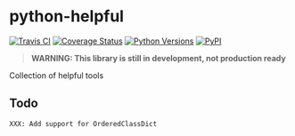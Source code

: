# python-helpful

[![Travis CI](https://travis-ci.org/imsofly/python-helpful.svg)](https://travis-ci.org/imsofly/python-helpful)
[![Coverage Status](https://coveralls.io/repos/github/imsofly/python-helpful/badge.svg?branch=master)](https://coveralls.io/github/imsofly/python-helpful?branch=master)
[![Python Versions](https://img.shields.io/pypi/pyversions/helpful.svg)](https://pypi.python.org/pypi/helpful)
[![PyPI](https://img.shields.io/pypi/v/helpful.svg)](https://pypi.python.org/pypi/helpful)

> **WARNING: This library is still in development, not production ready**

Collection of helpful tools

## Todo

```
XXX: Add support for OrderedClassDict
```